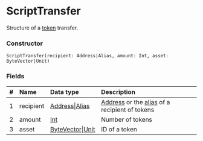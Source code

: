 # ScriptTransfer

Structure of a [token](/blockchain/token.md) transfer.

### Constructor

``` ride
ScriptTransfer(recipient: Address|Alias, amount: Int, asset: ByteVector|Unit)
```

### Fields

|   #   | Name | Data type | Description |
| :--- | :--- | :--- | :--- |
| 1 | recipient | [Address](/ride/structures/common-structures/address.md)&#124;[Alias](/ride/structures/common-structures/alias.md) | [Address](/blockchain/account/address.md) or the [alias](/blockchain/alias.md) of a recipient of tokens |
| 2 | amount | [Int](/ride/data-types/int.md) | Number of tokens |
| 3 | asset | [ByteVector](/ride/data-types/byte-vector.md)&#124;[Unit](/ride/data-types/unit.md) | ID of a token |
